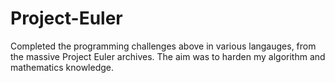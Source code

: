 # Project-Euler

Completed the programming challenges above in various langauges, from the massive Project Euler archives. The aim was to harden my algorithm and mathematics knowledge.
